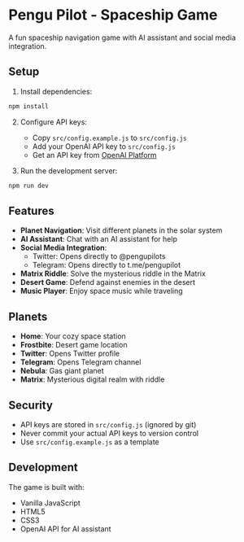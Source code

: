 # Pengu Pilot - Spaceship Game

A fun spaceship navigation game with AI assistant and social media integration.

## Setup

1. Install dependencies:
```bash
npm install
```

2. Configure API keys:
   - Copy `src/config.example.js` to `src/config.js`
   - Add your OpenAI API key to `src/config.js`
   - Get an API key from [OpenAI Platform](https://platform.openai.com/api-keys)

3. Run the development server:
```bash
npm run dev
```

## Features

- **Planet Navigation**: Visit different planets in the solar system
- **AI Assistant**: Chat with an AI assistant for help
- **Social Media Integration**: 
  - Twitter: Opens directly to @pengupilots
  - Telegram: Opens directly to t.me/pengupilot
- **Matrix Riddle**: Solve the mysterious riddle in the Matrix
- **Desert Game**: Defend against enemies in the desert
- **Music Player**: Enjoy space music while traveling

## Planets

- **Home**: Your cozy space station
- **Frostbite**: Desert game location
- **Twitter**: Opens Twitter profile
- **Telegram**: Opens Telegram channel
- **Nebula**: Gas giant planet
- **Matrix**: Mysterious digital realm with riddle

## Security

- API keys are stored in `src/config.js` (ignored by git)
- Never commit your actual API keys to version control
- Use `src/config.example.js` as a template

## Development

The game is built with:
- Vanilla JavaScript
- HTML5
- CSS3
- OpenAI API for AI assistant 
